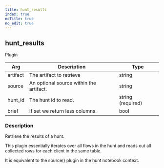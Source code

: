 ```yaml
---
title: hunt_results
index: true
noTitle: true
no_edit: true
---
```




<div class="vql_item"></div>


## hunt_results
<span class='vql_type pull-right page-header'>Plugin</span>



<div class="vqlargs"></div>

Arg | Description | Type
----|-------------|-----
artifact|The artifact to retrieve|string
source|An optional source within the artifact.|string
hunt_id|The hunt id to read.|string (required)
brief|If set we return less columns.|bool

### Description

Retrieve the results of a hunt.

This plugin essentially iterates over all flows in the hunt and
reads out all collected rows for each client in the same table.

It is equivalent to the source() plugin in the hunt notebook
context.


